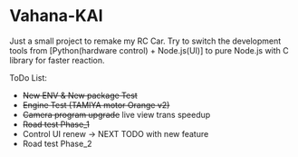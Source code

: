 # Vahana-KAI
Just a small project to remake my RC Car.  Try to switch the development tools from [Python(hardware control) + Node.js(UI)] to pure Node.js with C library for faster reaction.

ToDo List:
* ~~New ENV & New package Test~~
* ~~Engine Test (TAMIYA motor Orange v2)~~
* ~~Camera program upgrade~~ live view trans speedup
* ~~Road test Phase_1~~
* Control UI renew -> NEXT TODO with new feature
* Road test Phase_2
